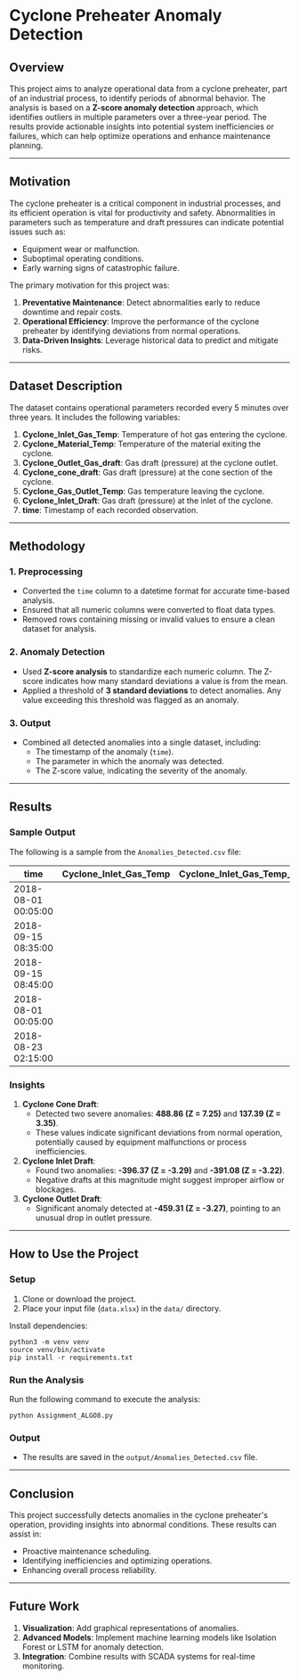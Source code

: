 # **Cyclone Preheater Anomaly Detection**

## **Overview**

This project aims to analyze operational data from a cyclone preheater, part of an industrial process, to identify periods of abnormal behavior. The analysis is based on a **Z-score anomaly detection** approach, which identifies outliers in multiple parameters over a three-year period. The results provide actionable insights into potential system inefficiencies or failures, which can help optimize operations and enhance maintenance planning.

---

## **Motivation**

The cyclone preheater is a critical component in industrial processes, and its efficient operation is vital for productivity and safety. Abnormalities in parameters such as temperature and draft pressures can indicate potential issues such as:

* Equipment wear or malfunction.  
* Suboptimal operating conditions.  
* Early warning signs of catastrophic failure.

The primary motivation for this project was:

1. **Preventative Maintenance**: Detect abnormalities early to reduce downtime and repair costs.  
2. **Operational Efficiency**: Improve the performance of the cyclone preheater by identifying deviations from normal operations.  
3. **Data-Driven Insights**: Leverage historical data to predict and mitigate risks.

---

## **Dataset Description**

The dataset contains operational parameters recorded every 5 minutes over three years. It includes the following variables:

1. **Cyclone\_Inlet\_Gas\_Temp**: Temperature of hot gas entering the cyclone.  
2. **Cyclone\_Material\_Temp**: Temperature of the material exiting the cyclone.  
3. **Cyclone\_Outlet\_Gas\_draft**: Gas draft (pressure) at the cyclone outlet.  
4. **Cyclone\_cone\_draft**: Gas draft (pressure) at the cone section of the cyclone.  
5. **Cyclone\_Gas\_Outlet\_Temp**: Gas temperature leaving the cyclone.  
6. **Cyclone\_Inlet\_Draft**: Gas draft (pressure) at the inlet of the cyclone.  
7. **time**: Timestamp of each recorded observation.

---

## **Methodology**

### **1\. Preprocessing**

* Converted the `time` column to a datetime format for accurate time-based analysis.  
* Ensured that all numeric columns were converted to float data types.  
* Removed rows containing missing or invalid values to ensure a clean dataset for analysis.

### **2\. Anomaly Detection**

* Used **Z-score analysis** to standardize each numeric column. The Z-score indicates how many standard deviations a value is from the mean.  
* Applied a threshold of **3 standard deviations** to detect anomalies. Any value exceeding this threshold was flagged as an anomaly.

### **3\. Output**

* Combined all detected anomalies into a single dataset, including:  
  * The timestamp of the anomaly (`time`).  
  * The parameter in which the anomaly was detected.  
  * The Z-score value, indicating the severity of the anomaly.

---

## **Results**

### **Sample Output**

The following is a sample from the `Anomalies_Detected.csv` file:

| time | Cyclone\_Inlet\_Gas\_Temp | Cyclone\_Inlet\_Gas\_Temp\_zscore | Cyclone\_Material\_Temp | Cyclone\_Material\_Temp\_zscore | Cyclone\_Outlet\_Gas\_draft | Cyclone\_Outlet\_Gas\_draft\_zscore | Cyclone\_cone\_draft | Cyclone\_cone\_draft\_zscore | Cyclone\_Gas\_Outlet\_Temp | Cyclone\_Gas\_Outlet\_Temp\_zscore | Cyclone\_Inlet\_Draft | Cyclone\_Inlet\_Draft\_zscore |
| ----- | ----- | ----- | ----- | ----- | ----- | ----- | ----- | ----- | ----- | ----- | ----- | ----- |
| 2018-08-01 00:05:00 |  |  |  |  |  |  | \-459.31 | \-3.27 |  |  |  |  |
| 2018-09-15 08:35:00 |  |  |  |  |  |  | 488.86 | 7.25 |  |  |  |  |
| 2018-09-15 08:45:00 |  |  |  |  |  |  | 137.39 | 3.35 |  |  |  |  |
| 2018-08-01 00:05:00 |  |  |  |  |  |  |  |  |  |  | \-396.37 | \-3.29 |
| 2018-08-23 02:15:00 |  |  |  |  |  |  |  |  |  |  | \-391.08 | \-3.22 |

### **Insights**

1. **Cyclone Cone Draft**:  
   * Detected two severe anomalies: **488.86 (Z \= 7.25)** and **137.39 (Z \= 3.35)**.  
   * These values indicate significant deviations from normal operation, potentially caused by equipment malfunctions or process inefficiencies.  
2. **Cyclone Inlet Draft**:  
   * Found two anomalies: **\-396.37 (Z \= \-3.29)** and **\-391.08 (Z \= \-3.22)**.  
   * Negative drafts at this magnitude might suggest improper airflow or blockages.  
3. **Cyclone Outlet Draft**:  
   * Significant anomaly detected at **\-459.31 (Z \= \-3.27)**, pointing to an unusual drop in outlet pressure.

---

## **How to Use the Project**

### **Setup**

1. Clone or download the project.  
2. Place your input file (`data.xlsx`) in the `data/` directory.

Install dependencies:  
  
`python3 -m venv venv`  
`source venv/bin/activate`  
`pip install -r requirements.txt`


### **Run the Analysis**

Run the following command to execute the analysis:


`python Assignment_ALGO8.py`

### **Output**

* The results are saved in the `output/Anomalies_Detected.csv` file.

---

## **Conclusion**

This project successfully detects anomalies in the cyclone preheater's operation, providing insights into abnormal conditions. These results can assist in:

* Proactive maintenance scheduling.  
* Identifying inefficiencies and optimizing operations.  
* Enhancing overall process reliability.

---

## **Future Work**

1. **Visualization**: Add graphical representations of anomalies.  
2. **Advanced Models**: Implement machine learning models like Isolation Forest or LSTM for anomaly detection.  
3. **Integration**: Combine results with SCADA systems for real-time monitoring.

